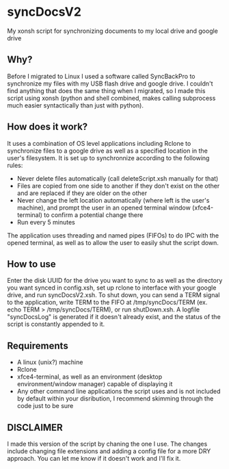 # syncDocsV2
My xonsh script for synchronizing documents to my local drive and google drive

## Why?
Before I migrated to Linux I used a software called SyncBackPro to synchronize my files with my USB flash drive and google drive. I couldn't find anything that does the same thing when I migrated, so I made this script using xonsh (python and shell combined, makes calling subprocess much easier syntactically than just with python).

## How does it work?
It uses a combination of OS level applications including Rclone to synchronize files to a google drive as well as a specified location in the user's filesystem. It is set up to synchronnize according to the following rules:

* Never delete files automatically (call deleteScript.xsh manually for that)
* Files are copied from one side to another if they don't exist on the other and are replaced if they are older on the other
* Never change the left location automatically (where left is the user's machine), and prompt the user in an opened terminal window (xfce4-terminal) to confirm a potential change there
* Run every 5 minutes

The application uses threading and named pipes (FIFOs) to do IPC with the opened terminal, as well as to allow the user to easily shut the script down.

## How to use
Enter the disk UUID for the drive you want to sync to as well as the directory you want synced in config.xsh, set up rclone to interface with your google drive, and run syncDocsV2.xsh. To shut down, you can send a TERM signal to the application, write TERM to the FIFO at /tmp/syncDocs/TERM (ex. echo TERM > /tmp/syncDocs/TERM), or run shutDown.xsh. A logfile "syncDocsLog" is generated if it doesn't already exist, and the status of the script is constantly appended to it.

## Requirements
* A linux (unix?) machine
* Rclone
* xfce4-terminal, as well as an environment (desktop environment/window manager) capable of displaying it
* Any other command line applications the script uses and is not included by default within your disribution, I recommend skimming through the code just to be sure

## DISCLAIMER
I made this version of the script by chaning the one I use. The changes include changing file extensions and adding a config file for a more DRY approach. You can let me know if it doesn't work and I'll fix it.
